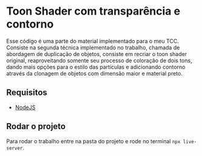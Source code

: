 # Toon Shader com transparência e contorno

Esse código é uma parte do material implementado para o meu TCC. Consiste na segunda técnica implementado no trabalho, chamada de abordagem de duplicação de objetos, consiste em recriar o toon shader original, reaproveitando somente seu processo de coloração de dois tons, dando mais opções para o estilo das partículas e adicionando contorno através da clonagem de objetos com dimensão maior e material preto.

## Requisitos

- [NodeJS](https://nodejs.org/)

## Rodar o projeto

Para rodar o trabalho entre na pasta do projeto e rode no terminal `npx live-server`.
